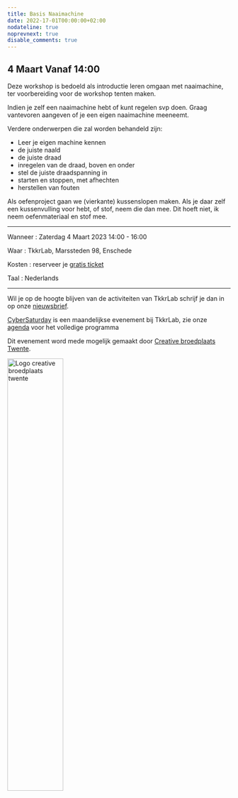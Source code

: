 ```yaml
---
title: Basis Naaimachine
date: 2022-17-01T00:00:00+02:00
nodateline: true
noprevnext: true
disable_comments: true
---
```


## 4 Maart Vanaf 14:00 ##


<!-- <div style="margin: 0 15% 5%;">
<img src="/images/fabcreator_fabcore.png" width="450px"  alt="Fabcreator fabcore">
</div> -->

Deze workshop is bedoeld als introductie leren omgaan met naaimachine, ter voorbereiding voor de workshop tenten maken.

Indien je zelf een naaimachine hebt of kunt regelen svp doen. Graag vantevoren aangeven of je een eigen naaimachine meeneemt.

Verdere onderwerpen die zal worden behandeld zijn:

 * Leer je eigen machine kennen
 * de juiste naald
 * de juiste draad
 * inregelen van de draad, boven en onder
 * stel de juiste draadspanning in
 * starten en stoppen, met afhechten
 * herstellen van fouten
 
Als oefenproject gaan we (vierkante) kussenslopen maken. Als je daar zelf een kussenvulling voor hebt, of stof, neem die dan mee. Dit hoeft niet, ik neem oefenmateriaal en stof mee. 
 

<hr>

Wanneer : Zaterdag 4 Maart 2023 14:00 - 16:00

Waar : TkkrLab, Marssteden 98, Enschede

Kosten : reserveer je [gratis ticket](https://tickets.tkkrlab.space/control/event/TkkrLab/7kje7/)

Taal : Nederlands

<hr>

Wil je op de hoogte blijven van de activiteiten van TkkrLab schrijf je dan in op onze [nieuwsbrief](http://eepurl.com/gLxrLD).


[CyberSaturday](/cybersaturdays/cybersaturday/) is een maandelijkse evenement bij TkkrLab, zie onze [agenda](/agenda/) voor het volledige programma

Dit evenement word mede mogelijk gemaakt door [Creative broedplaats Twente](http://www.creatievebroedplaatsentwente.nl/).

<img width=50% src="/images/Logo-Creatieve-Broedplaatsen-Twente.jpg"  alt="Logo creative broedplaats twente">


